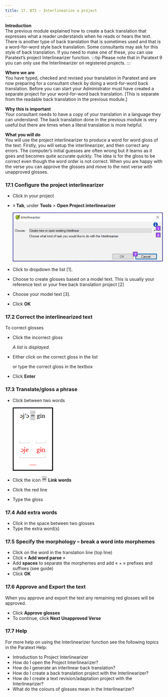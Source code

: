 ```yaml
---
title: 17. BT2 – Interlinearize a project
---
```

**Introduction**  
The previous module explained how to create a back translation that expresses what a reader understands when he reads or hears the text. There is another type of back translation that is sometimes used and that is a word-for-word style back translation. Some consultants may ask for this style of back translation. If you need to make one of these, you can use Paratext’s project Interlinearizer function.
:::tip
Please note that in Paratext 9 you can only use the Interlinearizer on registered projects.
:::

**Where we are**  
You have typed, checked and revised your translation in Paratext and are now preparing for a consultant check by doing a word-for-word back translation. Before you can start your Administrator must have created a separate project for your word-for-word back translation. [This is separate from the readable back translation in the previous module.]

**Why this is important**  
Your consultant needs to have a copy of your translation in a language they can understand. The back translation done in the previous module is very useful but there are times when a literal translation is more helpful.

**What you will do**  
You will use the project interlinearizer to produce a word for word gloss of the text. Firstly, you will setup the interlinearizer, and then correct any errors. The computer’s initial guesses are often wrong but it learns as it goes and becomes quite accurate quickly. The idea is for the gloss to be correct even though the word order is not correct. When you are happy with the verse you can approve the glosses and move to the next verse with unapproved glosses.

### 17.1 Configure the project interlinearizer
-   Click in your project
-   **≡ Tab**, under **Tools** \> **Open Project interlinearizer**

    ![](../media/0cdbacaf0e304e0ef379020f2dcaba2f.png)

-   Click to dropdown the list [1].
-   Choose to create glosses based on a model text. This is usually your reference text or your free back translation project [2]
-   Choose your model text [3].
-   Click **OK**

### 17.2 Correct the interlinearized text
To correct glosses

-   Click the incorrect gloss

    *A list is displayed.*

-   Either click on the correct gloss in the list

    or type the correct gloss in the textbox

-   Click **Enter**

### 17.3 Translate/gloss a phrase
-   Click between two words

    ![](../media/c7cf4653e0b4137dd58f81dcc3f0597e.png)

-   Click the icon ![](../media/6ccaf79317765c5710750461a4b36f2d.png) **Link words**
-   Click the red line
-   Type the gloss

### 17.4 Add extra words
-   Click in the space between two glosses
-   Type the extra word(s)

### 17.5 Specify the morphology – break a word into morphemes
-   Click on the word in the translation line (top line)
-   Click « **Add word parse** »
-   Add **spaces** to separate the morphemes and add « + » prefixes and suffixes (see guide)
-   Click **OK**

### 17.6 Approve and Export the text
When you approve and export the text any remaining red glosses will be approved.

-   Click **Approve glosses**
-   To continue, click **Next Unapproved Verse**

### 17.7 Help
For more help on using the Interlinearizer function see the following topics in the Paratext Help:

-   Introduction to Project Interlinearizer
-   How do I open the Project Interlinearizer?
-   How do I generate an interlinear back translation?
-   How do I create a back translation project with the Interlinearizer?
-   How do I create a text revision/adaptation project with the Interlinearizer?
-   What do the colours of glosses mean in the Interlinearizer?
